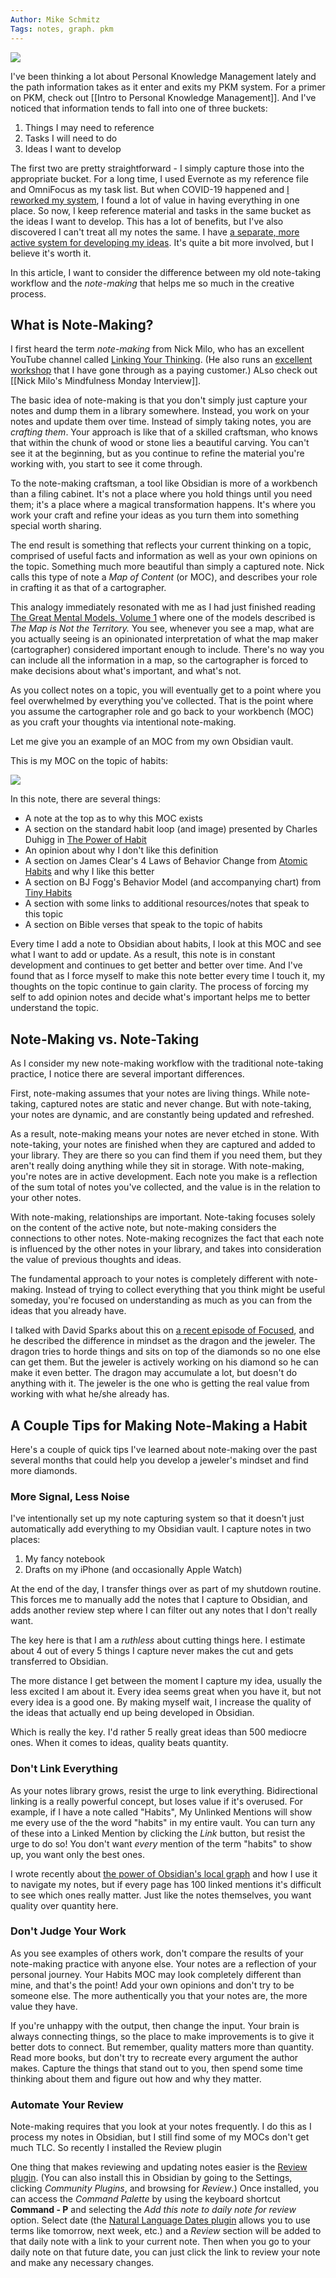 ```yaml
---
Author: Mike Schmitz
Tags: notes, graph. pkm
---
```


![](https://thesweetsetup.com/wp-content/uploads/2021/05/notemaking.jpg)

I've been thinking a lot about Personal Knowledge Management lately and the path information takes as it enter and exits my PKM system. For a primer on PKM, check out [[Intro to Personal Knowledge Management]]. And I've noticed that information tends to fall into one of three buckets:

1. Things I may need to reference
2. Tasks I will need to do
3. Ideas I want to develop

The first two are pretty straightforward - I simply capture those into the appropriate bucket. For a long time, I used Evernote as my reference file and OmniFocus as my task list. But when COVID-19 happened and [I reworked my system](https://thesweetsetup.com/mikes-hybrid-bullet-journal-system/), I found a lot of value in having everything in one place. So now, I keep reference material and tasks in the same bucket as the ideas I want to develop. This has a lot of benefits, but I've also discovered I can't treat all my notes the same. I have [a separate, more active system for developing my ideas](https://thesweetsetup.com/mikes-idea-system-2-0/). It's quite a bit more involved, but I believe it's worth it.

In this article, I want to consider the difference between my old note-taking workflow and the *note-making* that helps me so much in the creative process.

## What is Note-Making?

I first heard the term *note-making* from Nick Milo, who has an excellent YouTube channel called [Linking Your Thinking](https://www.youtube.com/channel/UC85D7ERwhke7wVqskV_DZUA). (He also runs an [excellent workshop](https://www.linkingyourthinking.com/) that I have gone through as a paying customer.) ALso check out [[Nick Milo's Mindfulness Monday Interview]].

The basic idea of note-making is that you don't simply just capture your notes and dump them in a library somewhere. Instead, you work on your notes and update them over time. Instead of simply taking notes, you are *crafting them*. Your approach is like that of a skilled craftsman, who knows that within the chunk of wood or stone lies a beautiful carving. You can't see it at the beginning, but as you continue to refine the material you're working with, you start to see it come through.

To the note-making craftsman, a tool like Obsidian is more of a workbench than a filing cabinet. It's not a place where you hold things until you need them; it's a place where a magical transformation happens. It's where you work your craft and refine your ideas as you turn them into something special worth sharing.

The end result is something that reflects your current thinking on a topic, comprised of useful facts and information as well as your own opinions on the topic. Something much more beautiful than simply a captured note. Nick calls this type of note a *Map of Content* (or MOC), and describes your role in crafting it as that of a cartographer.

This analogy immediately resonated with me as I had just finished reading [The Great Mental Models, Volume 1](https://www.amazon.com/Great-Mental-Models-Thinking-Concepts-ebook/dp/B07P79P8ST) where one of the models described is *The Map is Not the Territory.* You see, whenever you see a map, what are you actually seeing is an opinionated interpretation of what the map maker (cartographer) considered important enough to include. There's no way you can include all the information in a map, so the cartographer is forced to make decisions about what's important, and what's not.

As you collect notes on a topic, you will eventually get to a point where you feel overwhelmed by everything you've collected. That is the point where you assume the cartographer role and go back to your workbench (MOC) as you craft your thoughts via intentional note-making.

Let me give you an example of an MOC from my own Obsidian vault.

This is my MOC on the topic of habits:

![](https://thesweetsetup.com/wp-content/uploads/2021/05/obsidianmochabits.jpg)

In this note, there are several things:

- A note at the top as to why this MOC exists
- A section on the standard habit loop (and image) presented by Charles Duhigg in [The Power of Habit](https://www.amazon.com/Power-Habit-What-Life-Business/dp/081298160X)
- An opinion about why I don't like this definition
- A section on James Clear's 4 Laws of Behavior Change from [Atomic Habits](https://www.amazon.com/Atomic-Habits-Proven-Build-Break/dp/0735211299) and why I like this better
- A section on BJ Fogg's Behavior Model (and accompanying chart) from [Tiny Habits](https://www.amazon.com/Tiny-Habits-Changes-Change-Everything/dp/0358003326)
- A section with some links to additional resources/notes that speak to this topic
- A section on Bible verses that speak to the topic of habits

Every time I add a note to Obsidian about habits, I look at this MOC and see what I want to add or update. As a result, this note is in constant development and continues to get better and better over time. And I've found that as I force myself to make this note better every time I touch it, my thoughts on the topic continue to gain clarity. The process of forcing my self to add opinion notes and decide what's important helps me to better understand the topic.

## Note-Making vs. Note-Taking

As I consider my new note-making workflow with the traditional note-taking practice, I notice there are several important differences.

First, note-making assumes that your notes are living things. While note-taking, captured notes are static and never change. But with note-taking, your notes are dynamic, and are constantly being updated and refreshed.

As a result, note-making means your notes are never etched in stone. With note-taking, your notes are finished when they are captured and added to your library. They are there so you can find them if you need them, but they aren't really doing anything while they sit in storage. With note-making, you're notes are in active development. Each note you make is a reflection of the sum total of notes you've collected, and the value is in the relation to your other notes.

With note-making, relationships are important. Note-taking focuses solely on the content of the active note, but note-making considers the connections to other notes. Note-making recognizes the fact that each note is influenced by the other notes in your library, and takes into consideration the value of previous thoughts and ideas.

The fundamental approach to your notes is completely different with note-making. Instead of trying to collect everything that you think might be useful someday, you're focused on understanding as much as you can from the ideas that you already have. 

I talked with David Sparks about this on [a recent episode of Focused](https://relay.fm/focused/126), and he described the difference in mindset as the dragon and the jeweler. The dragon tries to horde things and sits on top of the diamonds so no one else can get them. But the jeweler is actively working on his diamond so he can make it even better. The dragon may accumulate a lot, but doesn't do anything with it. The jeweler is the one who is getting the real value from working with what he/she already has.

## A Couple Tips for Making Note-Making a Habit

Here's a couple of quick tips I've learned about note-making over the past several months that could help you develop a jeweler's mindset and find more diamonds.

### More Signal, Less Noise

I've intentionally set up my note capturing system so that it doesn't just automatically add everything to my Obsidian vault. I capture notes in two places:

1. My fancy notebook
2. Drafts on my iPhone (and occasionally Apple Watch)
 
At the end of the day, I transfer things over as part of my shutdown routine. This forces me to manually add the notes that I capture to Obsidian, and adds another review step where I can filter out any notes that I don't really want.

The key here is that I am a *ruthless* about cutting things here. I estimate about 4 out of every 5 things I capture never makes the cut and gets transferred to Obsidian. 

The more distance I get between the moment I capture my idea, usually the less excited I am about it. Every idea seems great when you have it, but not every idea is a good one. By making myself wait, I increase the quality of the ideas that actually end up being developed in Obsidian.

Which is really the key. I'd rather 5 really great ideas than 500 mediocre ones. When it comes to ideas, quality beats quantity.

### Don't Link Everything

As your notes library grows, resist the urge to link everything. Bidirectional linking is a really powerful concept, but loses value if it's overused. For example, if I have a note called "Habits", My Unlinked Mentions will show me every use of the the word "habits" in my entire vault. You can turn any of these into a Linked Mention by clicking the *Link* button, but resist the urge to do so! You don't want *every* mention of the term "habits" to show up, you want only the best ones.

I wrote recently about [the power of Obsidian's local graph](https://thesweetsetup.com/the-power-of-obsidians-local-graph/) and how I use it to navigate my notes, but if every page has 100 linked mentions it's difficult to see which ones really matter. Just like the notes themselves, you want quality over quantity here.

### Don't Judge Your Work

As you see examples of others work, don't compare the results of your note-making practice with anyone else. Your notes are a reflection of your personal journey. Your Habits MOC may look completely different than mine, and that's the point! Add your own opinions and don't try to be someone else. The more authentically you that your notes are, the more value they have.

If you're unhappy with the output, then change the input. Your brain is always connecting things, so the place to make improvements is to give it better dots to connect. But remember, quality matters more than quantity. Read more books, but don't try to recreate every argument the author makes. Capture the things that stand out to you, then spend some time thinking about them and figure out how and why they matter.

### Automate Your Review

Note-making requires that you look at your notes frequently. I do this as I process my notes in Obsidian, but I still find some of my MOCs don't get much TLC. So recently I installed the Review plugin

One thing that makes reviewing and updating notes easier is the [Review plugin](https://github.com/ryanjamurphy/review-obsidian). (You can also install this in Obsidian by going to the Settings, clicking *Community Plugins*, and browsing for *Review*.) Once installed, you can access the *Command Palette* by using the keyboard shortcut **Command - P** and selecting the *Add this note to daily note for review* option. Select date (the [Natural Language Dates plugin](https://github.com/argenos/nldates-obsidian) allows you to use terms like tomorrow, next week, etc.) and a *Review* section will be added to that daily note with a link to your current note. Then when you go to your daily note on that future date, you can just click the link to review your note and make any necessary changes.